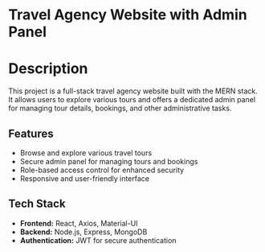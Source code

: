 # Travel Agency Website with Admin Panel
# Description 
This project is a full-stack travel agency website built with the MERN stack. It allows users to explore various tours and offers a dedicated admin panel for managing tour details, bookings, and other administrative tasks.
## Features
- Browse and explore various travel tours
- Secure admin panel for managing tours and bookings
- Role-based access control for enhanced security
- Responsive and user-friendly interface
## Tech Stack
- **Frontend:** React, Axios, Material-UI
- **Backend:** Node.js, Express, MongoDB
- **Authentication:** JWT for secure authentication

